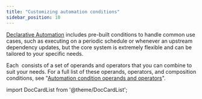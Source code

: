 ```yaml
---
title: "Customizing automation conditions"
sidebar_position: 10
---
```


[Declarative Automation](/guides/automate/declarative-automation/) includes pre-built conditions to handle common use cases, such as executing on a periodic schedule or whenever an upstream dependency updates, but the core system is extremely flexible and can be tailored to your specific needs.

Each <PyObject section="assets" module="dagster" object="AutomationCondition" /> consists of a set of operands and operators that you can combine to suit your needs. For a full list of these operands, operators, and composition conditions, see "[Automation condition operands and operators](automation-condition-operands-and-operators)".

import DocCardList from '@theme/DocCardList';

<DocCardList />